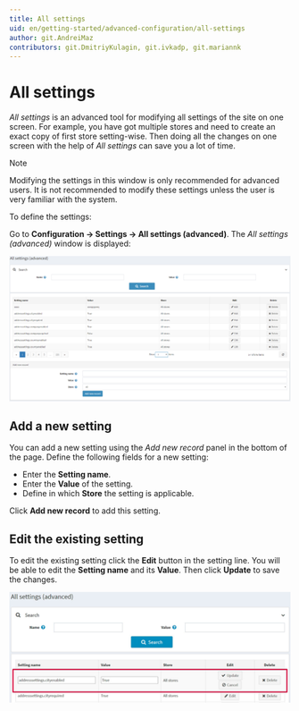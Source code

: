 ```yaml
---
title: All settings
uid: en/getting-started/advanced-configuration/all-settings
author: git.AndreiMaz
contributors: git.DmitriyKulagin, git.ivkadp, git.mariannk
---
```


# All settings

*All settings* is an advanced tool for modifying all settings of the site on one screen. For example, you have got multiple stores and need to create an exact copy of first store setting-wise. Then doing all the changes on one screen with the help of *All settings* can save you a lot of time.

> [!NOTE]
>
> Modifying the settings in this window is only recommended for advanced users. It is not recommended to modify these settings unless the user is very familiar with the system.

To define the settings:

Go to **Configuration → Settings → All settings (advanced)**. The *All settings (advanced)* window is displayed:

![All settings](_static/all-settings/allsettings.png)

## Add a new setting 

You can add a new setting using the *Add new record* panel in the bottom of the page. Define the following fields for a new setting:

* Enter the **Setting name**.
* Enter the **Value** of the setting.
* Define in which **Store** the setting is applicable.

Click **Add new record** to add this setting.

## Edit the existing setting

To edit the existing setting click the **Edit** button in the setting line. You will be able to edit the **Setting name** and its **Value**. Then click **Update** to save the changes.

![Edit setting](_static/all-settings/edit.jpg)

